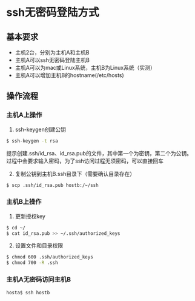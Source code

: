 # ssh无密码登陆方式


##  基本要求
- 主机2台，分别为主机A和主机B
- 主机A可以ssh无密码登陆主机B
- 主机A可以为mac或Linux系统，主机B为Linux系统（实测）
- 主机A可以增加主机B的hostname(/etc/hosts)

## 操作流程
### 主机A上操作
1. ssh-keygen创建公钥
``` bash
$ ssh-keygen -t rsa
```

提示创建.ssh/id_rsa、id_rsa.pub的文件，其中第一个为密钥，第二个为公钥。过程中会要求输入密码，为了ssh访问过程无须密码，可以直接回车

2. 复制公钥到主机B.ssh目录下（需要确认目录存在）
``` bash
$ scp .ssh/id_rsa.pub hostb:/~/ssh
```

### 主机B上操作
1. 更新授权key
``` bash
$ cd ~/
$ cat id_rsa.pub >> ~/.ssh/authorized_keys 
```

2. 设置文件和目录权限
``` bash
$ chmod 600 .ssh/authorized_keys 
$ chmod 700 -R .ssh
```

### 主机A无密码访问主机B
``` bash
hosta$ ssh hostb
```










